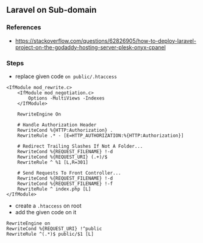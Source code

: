 ## Laravel on Sub-domain

### References
- https://stackoverflow.com/questions/62826905/how-to-deploy-laravel-project-on-the-godaddy-hosting-server-plesk-onyx-cpanel

### Steps
- replace given code `on public/.htaccess`
```
<IfModule mod_rewrite.c>
    <IfModule mod_negotiation.c>
        Options -MultiViews -Indexes
    </IfModule>
    
    RewriteEngine On
    
    # Handle Authorization Header
    RewriteCond %{HTTP:Authorization} .
    RewriteRule .* - [E=HTTP_AUTHORIZATION:%{HTTP:Authorization}]
    
    # Redirect Trailing Slashes If Not A Folder...
    RewriteCond %{REQUEST_FILENAME} !-d
    RewriteCond %{REQUEST_URI} (.+)/$
    RewriteRule ^ %1 [L,R=301]
    
    # Send Requests To Front Controller...
    RewriteCond %{REQUEST_FILENAME} !-d
    RewriteCond %{REQUEST_FILENAME} !-f
    RewriteRule ^ index.php [L]
</IfModule>
```

- create a `.htaccess` on root
- add the given code on it
```
RewriteEngine on
RewriteCond %{REQUEST_URI} !^public
RewriteRule ^(.*)$ public/$1 [L]
```
